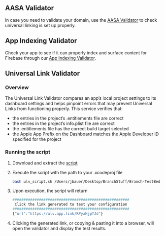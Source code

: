 ## AASA Validator

In case you need to validate your domain, use the [AASA Validator](https://branch.io/resources/aasa-validator/) to check universal linking is set up properly.

## App Indexing Validator

Check your app to see if it can properly index and surface content for Firebase through our [App Indexing Validator](https://branch.io/resources/app-indexing/).

## Universal Link Validator

### Overview

The Universal Link Validator compares an app’s local project settings to its dashboard settings and helps pinpoint errors that may prevent Universal Links from functioning properly. This service verifies that:

* the entries in the project’s .entitlements file are correct
* the entries in the project’s info.plist file are correct
* the .entitlements file has the correct build target selected
* the Apple App Prefix on the Dashboard matches the Apple Developer ID specified for the project

### Running the script

1. Download and extract the [script](https://branch.io/resources/universal-links/static/twigScript/ulv_script.sh)
1. Execute the script with the path to your .xcodeproj file

	```bash
	bash ulv_script.sh /Users/jbauer/Desktop/BranchStuff/Branch-TestBed-Swift/TestBed-Swift.xcodeproj`
	```

1. Upon execution, the script will return

	```bash
	#####################################################
	 Click the link generated to test your configuration
	#####################################################
	{"url":"https://ulv.app.link/RPyaHjpYJd"}
	```

1. Clicking the generated link, or copying & pasting it into a browser, will open the validator and display the test results.
